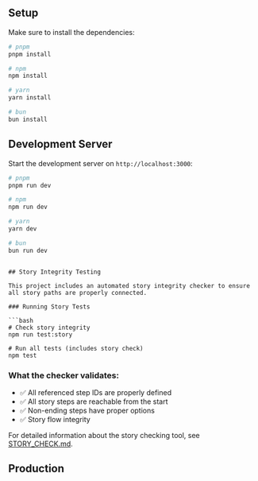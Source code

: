 ## Setup

Make sure to install the dependencies:

```bash
# pnpm
pnpm install

# npm
npm install

# yarn
yarn install

# bun
bun install
```

## Development Server

Start the development server on `http://localhost:3000`:

```bash
# pnpm
pnpm run dev

# npm
npm run dev

# yarn
yarn dev

# bun
bun run dev
```

```

## Story Integrity Testing

This project includes an automated story integrity checker to ensure all story paths are properly connected.

### Running Story Tests

```bash
# Check story integrity
npm run test:story

# Run all tests (includes story check)
npm test
```

### What the checker validates:
- ✅ All referenced step IDs are properly defined
- ✅ All story steps are reachable from the start
- ✅ Non-ending steps have proper options
- ✅ Story flow integrity

For detailed information about the story checking tool, see [STORY_CHECK.md](./STORY_CHECK.md).

## Production

````
